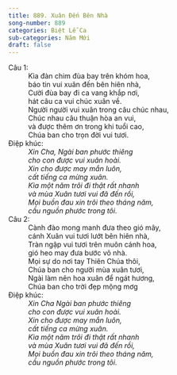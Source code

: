 ```yaml
---
title: 889. Xuân Đến Bên Nhà
song-number: 889
categories: Biệt Lễ Ca
sub-categories: Năm Mới
draft: false
---
```

<dl><dt>Câu 1:</dt><dd data-verse="1">Kìa đàn chim đùa bay trên khóm hoa, <br/>báo tin vui xuân đến bên hiên nhà, <br/>Cười đùa bay đi ca vang khắp nơi, <br/>hát câu ca vui chúc xuân về. <br/>Người người vui xuân trong câu chúc nhau, <br/>Chúc nhau câu thuận hòa an vui, <br/>và được thêm ơn trong khi tuổi cao, <br/>Chúa ban cho trọn đời vui tươi. </dd><dt>Điệp khúc:</dt><dd data-chorus="1"><em>Xin Cha, Ngài ban phước thiêng <br/>cho con được vui xuân hoài. <br/>Xin cho được may mắn luôn, <br/>cất tiếng ca mừng xuân. <br/>Kìa một năm trôi đi thật rất nhanh <br/>và mùa Xuân tươi vui đã đến rồi, <br/>Mọi buồn đau xin trôi theo tháng năm, <br/>cầu nguồn phước trong tôi. </em></dd><dt>Câu 2:</dt><dd data-verse="2">Cành đào mong manh đưa theo gió mây, <br/>cánh Xuân vui tươi lướt bên hiên nhà, <br/>Tràn ngập vui tươi trên muôn cánh hoa, <br/>gió heo may đưa bước vô nhà. <br/>Mọi sự do nơi tay Thiên Chúa thôi, <br/>Chúa ban cho người mùa xuân tươi, <br/>Ngài làm nên hoa xuân để ngát hương, <br/>Chúa ban cho trời đẹp mộng mơg </dd><dt>Điệp khúc:</dt><dd data-chorus="1"><em>Xin Cha Ngài ban phước thiêng <br/>cho con được vui xuân hoài. <br/>Xin cho được may mắn luôn, <br/>cất tiếng ca mừng xuân. <br/>Kìa một năm trôi đi thật rất nhanh <br/>và mùa Xuân tươi vui đã đến rồi, <br/>Mọi buồn đau xin trôi theo tháng năm, <br/>cầu nguồn phước trong tôi. </em></dd></dl>